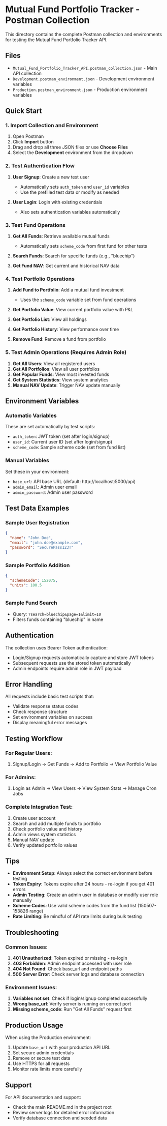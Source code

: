 # Mutual Fund Portfolio Tracker - Postman Collection

This directory contains the complete Postman collection and environments for testing the Mutual Fund Portfolio Tracker API.

## Files

- `Mutual_Fund_Portfolio_Tracker_API.postman_collection.json` - Main API collection
- `Development.postman_environment.json` - Development environment variables
- `Production.postman_environment.json` - Production environment variables

## Quick Start

### 1. Import Collection and Environment

1. Open Postman
2. Click **Import** button
3. Drag and drop all three JSON files or use **Choose Files**
4. Select the **Development** environment from the dropdown

### 2. Test Authentication Flow

1. **User Signup**: Create a new test user
   - Automatically sets `auth_token` and `user_id` variables
   - Use the prefilled test data or modify as needed

2. **User Login**: Login with existing credentials
   - Also sets authentication variables automatically

### 3. Test Fund Operations

1. **Get All Funds**: Retrieve available mutual funds
   - Automatically sets `scheme_code` from first fund for other tests

2. **Search Funds**: Search for specific funds (e.g., "bluechip")

3. **Get Fund NAV**: Get current and historical NAV data

### 4. Test Portfolio Operations

1. **Add Fund to Portfolio**: Add a mutual fund investment
   - Uses the `scheme_code` variable set from fund operations

2. **Get Portfolio Value**: View current portfolio value with P&L

3. **Get Portfolio List**: View all holdings

4. **Get Portfolio History**: View performance over time

5. **Remove Fund**: Remove a fund from portfolio

### 5. Test Admin Operations (Requires Admin Role)

1. **Get All Users**: View all registered users
2. **Get All Portfolios**: View all user portfolios  
3. **Get Popular Funds**: View most invested funds
4. **Get System Statistics**: View system analytics
5. **Manual NAV Update**: Trigger NAV update manually

## Environment Variables

### Automatic Variables
These are set automatically by test scripts:

- `auth_token`: JWT token (set after login/signup)
- `user_id`: Current user ID (set after login/signup)
- `scheme_code`: Sample scheme code (set from fund list)

### Manual Variables
Set these in your environment:

- `base_url`: API base URL (default: http://localhost:5000/api)
- `admin_email`: Admin user email
- `admin_password`: Admin user password

## Test Data Examples

### Sample User Registration
```json
{
  "name": "John Doe",
  "email": "john.doe@example.com",
  "password": "SecurePass123!"
}
```

### Sample Portfolio Addition
```json
{
  "schemeCode": 152075,
  "units": 100.5
}
```

### Sample Fund Search
- Query: `?search=bluechip&page=1&limit=10`
- Filters funds containing "bluechip" in name

## Authentication

The collection uses Bearer Token authentication:
- Login/Signup requests automatically capture and store JWT tokens
- Subsequent requests use the stored token automatically
- Admin endpoints require admin role in JWT payload

## Error Handling

All requests include basic test scripts that:
- Validate response status codes
- Check response structure
- Set environment variables on success
- Display meaningful error messages

## Testing Workflow

### For Regular Users:
1. Signup/Login → Get Funds → Add to Portfolio → View Portfolio Value

### For Admins:
1. Login as Admin → View Users → View System Stats → Manage Cron Jobs

### Complete Integration Test:
1. Create user account
2. Search and add multiple funds to portfolio
3. Check portfolio value and history
4. Admin views system statistics
5. Manual NAV update
6. Verify updated portfolio values

## Tips

- **Environment Setup**: Always select the correct environment before testing
- **Token Expiry**: Tokens expire after 24 hours - re-login if you get 401 errors
- **Admin Testing**: Create an admin user in database or modify user role manually
- **Scheme Codes**: Use valid scheme codes from the fund list (150507-153826 range)
- **Rate Limiting**: Be mindful of API rate limits during bulk testing

## Troubleshooting

### Common Issues:

1. **401 Unauthorized**: Token expired or missing - re-login
2. **403 Forbidden**: Admin endpoint accessed with user role
3. **404 Not Found**: Check base_url and endpoint paths
4. **500 Server Error**: Check server logs and database connection

### Environment Issues:

1. **Variables not set**: Check if login/signup completed successfully
2. **Wrong base_url**: Verify server is running on correct port
3. **Missing scheme_code**: Run "Get All Funds" request first

## Production Usage

When using the Production environment:

1. Update `base_url` with your production API URL
2. Set secure admin credentials
3. Remove or secure test data
4. Use HTTPS for all requests
5. Monitor rate limits more carefully

## Support

For API documentation and support:
- Check the main README.md in the project root
- Review server logs for detailed error information
- Verify database connection and seeded data
